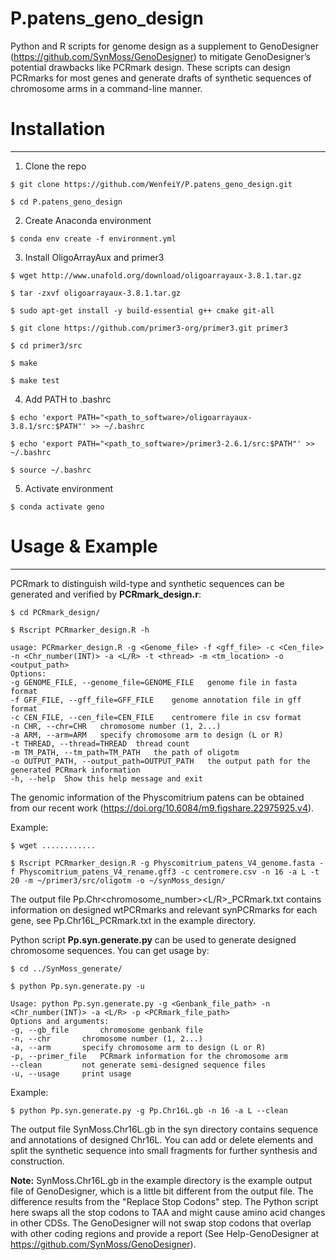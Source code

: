 # P.patens_geno_design
Python and R scripts for genome design as a supplement to GenoDesigner (https://github.com/SynMoss/GenoDesigner) to mitigate GenoDesigner’s potential drawbacks like PCRmark design. These scripts can design PCRmarks for most genes and generate drafts of synthetic sequences of chromosome arms in a command-line manner. 

# Installation
---
1. Clone the repo
```
$ git clone https://github.com/WenfeiY/P.patens_geno_design.git

$ cd P.patens_geno_design
```
2. Create Anaconda environment
```
$ conda env create -f environment.yml
```
3. Install OligoArrayAux and primer3
```
$ wget http://www.unafold.org/download/oligoarrayaux-3.8.1.tar.gz

$ tar -zxvf oligoarrayaux-3.8.1.tar.gz

$ sudo apt-get install -y build-essential g++ cmake git-all

$ git clone https://github.com/primer3-org/primer3.git primer3

$ cd primer3/src

$ make

$ make test
```
4. Add PATH to .bashrc
```
$ echo 'export PATH="<path_to_software>/oligoarrayaux-3.8.1/src:$PATH"' >> ~/.bashrc

$ echo 'export PATH="<path_to_software>/primer3-2.6.1/src:$PATH"' >> ~/.bashrc

$ source ~/.bashrc
```
5. Activate environment

```
$ conda activate geno
```
# Usage & Example
---
PCRmark to distinguish wild-type and synthetic sequences can be generated and verified by **PCRmark_design.r**:
```
$ cd PCRmark_design/

$ Rscript PCRmarker_design.R -h

usage: PCRmarker_design.R -g <Genome_file> -f <gff_file> -c <Cen_file> -n <Chr_number(INT)> -a <L/R> -t <thread> -m <tm_location> -o <output_path>
Options:
-g GENOME_FILE, --genome_file=GENOME_FILE   genome file in fasta format
-f GFF_FILE, --gff_file=GFF_FILE    genome annotation file in gff format
-c CEN_FILE, --cen_file=CEN_FILE    centromere file in csv format
-n CHR, --chr=CHR   chromosome number (1, 2...)
-a ARM, --arm=ARM   specify chromosome arm to design (L or R)
-t THREAD, --thread=THREAD  thread count
-m TM_PATH, --tm_path=TM_PATH   the path of oligotm
-o OUTPUT_PATH, --output_path=OUTPUT_PATH   the output path for the generated PCRmark information
-h, --help  Show this help message and exit
```
The genomic information of the Physcomitrium patens can be obtained from our recent work (https://doi.org/10.6084/m9.figshare.22975925.v4).

Example:
```
$ wget ............

$ Rscript PCRmarker_design.R -g Physcomitrium_patens_V4_genome.fasta -f Physcomitrium_patens_V4_rename.gff3 -c centromere.csv -n 16 -a L -t 20 -m ~/primer3/src/oligotm -o ~/synMoss_design/
```
The output file Pp.Chr<chromosome_number><L/R>_PCRmark.txt contains information on designed wtPCRmarks and relevant synPCRmarks for each gene, see Pp.Chr16L_PCRmark.txt in the example directory.

Python script **Pp.syn.generate.py** can be used to generate designed chromosome sequences. You can get usage by:
```
$ cd ../SynMoss_generate/

$ python Pp.syn.generate.py -u

Usage: python Pp.syn.generate.py -g <Genbank_file_path> -n <Chr_number(INT)> -a <L/R> -p <PCRmark_file_path>
Options and arguments:
-g, --gb_file		chromosome genbank file
-n, --chr		chromosome number (1, 2...)
-a, --arm		specify chromosome arm to design (L or R)
-p, --primer_file	PCRmark information for the chromosome arm
--clean			not generate semi-designed sequence files
-u, --usage		print usage
```
Example:
```
$ python Pp.syn.generate.py -g Pp.Chr16L.gb -n 16 -a L --clean
```
The output file SynMoss.Chr16L.gb in the syn directory contains sequence and annotations of designed Chr16L. You can add or delete elements and split the synthetic sequence into small fragments for further synthesis and construction.

**Note:** SynMoss.Chr16L.gb in the example directory is the example output file of GenoDesigner, which is a little bit different from the output file. The difference results from the "Replace Stop Codons" step. The Python script here swaps all the stop codons to TAA and might cause amino acid changes in other CDSs. The GenoDesigner will not swap stop codons that overlap with other coding regions and provide a report (See Help-GenoDesigner at https://github.com/SynMoss/GenoDesigner).
